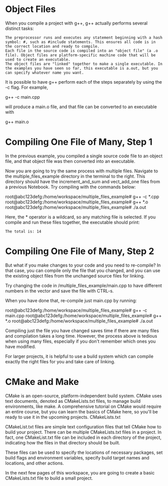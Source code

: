 # Object Files

When you compile a project with g++, g++ actually performs several distinct tasks:

    The preprocessor runs and executes any statement beginning with a hash symbol: #, such as #include statements. This ensures all code is in the correct location and ready to compile.
    Each file in the source code is compiled into an "object file" (a .o file). Object files are platform-specific machine code that will be used to create an executable.
    The object files are "linked" together to make a single executable. In the examples you have seen so far, this executable is a.out, but you can specify whatever name you want.

It is possible to have g++ perform each of the steps separately by using the -c flag. For example,

g++ -c main.cpp

will produce a main.o file, and that file can be converted to an executable with

g++ main.o


# Compiling One File of Many, Step 1

In the previous example, you compiled a single source code file to an object file, and that object file was then converted into an executable.

Now you are going to try the same process with multiple files. Navigate to the multiple_files_example directory in the terminal to the right. This directory should have the increment_and_sum and vect_add_one files from a previous Notebook. Try compiling with the commands below:

root@abc123defg:/home/workspace/multiple_files_example# g++ -c *.cpp
root@abc123defg:/home/workspace/multiple_files_example# g++ *.o
root@abc123defg:/home/workspace/multiple_files_example# ./a.out

Here, the * operator is a wildcard, so any matching file is selected. If you compile and run these files together, the executable should print:

    The total is: 14


# Compiling One File of Many, Step 2

But what if you make changes to your code and you need to re-compile? In that case, you can compile only the file that you changed, and you can use the existing object files from the unchanged source files for linking.

Try changing the code in /multiple_files_example/main.cpp to have different numbers in the vector and save the file with CTRL-s.

When you have done that, re-compile just main.cpp by running:

root@abc123defg:/home/workspace/multiple_files_example# g++ -c main.cpp
root@abc123defg:/home/workspace/multiple_files_example# g++ *.o
root@abc123defg:/home/workspace/multiple_files_example# ./a.out

Compiling just the file you have changed saves time if there are many files and compilation takes a long time. However, the process above is tedious when using many files, especially if you don't remember which ones you have modified.

For larger projects, it is helpful to use a build system which can compile exactly the right files for you and take care of linking. 

# CMake and Make

CMake is an open-source, platform-independent build system. CMake uses text documents, denoted as CMakeLists.txt files, to manage build environments, like make. A comprehensive tutorial on CMake would require an entire course, but you can learn the basics of CMake here, so you'll be ready to use it in the upcoming projects.
CMakeLists.txt

CMakeList.txt files are simple text configuration files that tell CMake how to build your project. There can be multiple CMakeLists.txt files in a project. In fact, one CMakeList.txt file can be included in each directory of the project, indicating how the files in that directory should be built.

These files can be used to specify the locations of necessary packages, set build flags and environment variables, specify build target names and locations, and other actions.

In the next few pages of this workspace, you are going to create a basic CMakeLists.txt file to build a small project.
